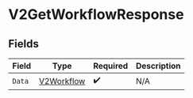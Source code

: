 # V2GetWorkflowResponse


## Fields

| Field                                           | Type                                            | Required                                        | Description                                     |
| ----------------------------------------------- | ----------------------------------------------- | ----------------------------------------------- | ----------------------------------------------- |
| `Data`                                          | [V2Workflow](../../models/shared/v2workflow.md) | :heavy_check_mark:                              | N/A                                             |